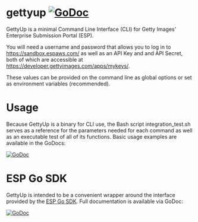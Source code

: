 # gettyup [![GoDoc](https://godoc.org/github.com/dysolution/gettyup?status.svg)](https://godoc.org/github.com/dysolution/gettyup)

GettyUp is a minimal Command Line Interface (CLI)
for Getty Images' Enterprise Submission Portal (ESP).

You will need a username and password that allows you
to log in to https://sandbox.espaws.com/ as well as
an API Key and and API Secret, both of which are accessible
at https://developer.gettyimages.com/apps/mykeys/.

These values can be provided on the command line as global
options or set as environment variables (recommended).


# Usage

Because GettyUp is a binary for CLI use, the Bash script integration_test.sh
serves as a reference for the parameters needed for each command as well as
an executable test of all of its functions. Basic usage examples are available
in the GoDocs:

[![GoDoc](https://godoc.org/github.com/dysolution/gettyup?status.svg)](https://godoc.org/github.com/dysolution/gettyup)

# ESP Go SDK

GettyUp is intended to be a convenient wrapper around the interface provided
by the [ESP Go SDK](https://github.com/dysolution/espsdk). Full documentation
is available via GoDoc:

[![GoDoc](https://godoc.org/github.com/dysolution/espsdk?status.svg)](https://godoc.org/github.com/dysolution/espsdk)
